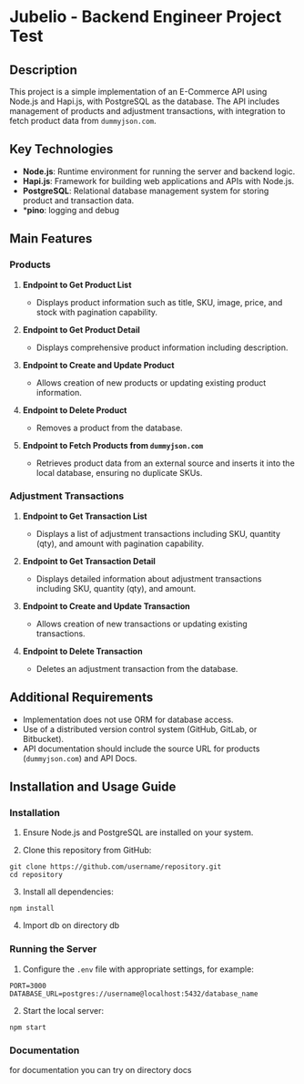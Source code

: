 # Jubelio - Backend Engineer Project Test

## Description

This project is a simple implementation of an E-Commerce API using Node.js and Hapi.js, with PostgreSQL as the database. The API includes management of products and adjustment transactions, with integration to fetch product data from `dummyjson.com`.

## Key Technologies

- **Node.js**: Runtime environment for running the server and backend logic.
- **Hapi.js**: Framework for building web applications and APIs with Node.js.
- **PostgreSQL**: Relational database management system for storing product and transaction data.
- ***pino**: logging and debug

## Main Features

### Products

1. **Endpoint to Get Product List**
   - Displays product information such as title, SKU, image, price, and stock with pagination capability.

2. **Endpoint to Get Product Detail**
   - Displays comprehensive product information including description.

3. **Endpoint to Create and Update Product**
   - Allows creation of new products or updating existing product information.

4. **Endpoint to Delete Product**
   - Removes a product from the database.

5. **Endpoint to Fetch Products from `dummyjson.com`**
   - Retrieves product data from an external source and inserts it into the local database, ensuring no duplicate SKUs.

### Adjustment Transactions

1. **Endpoint to Get Transaction List**
   - Displays a list of adjustment transactions including SKU, quantity (qty), and amount with pagination capability.

2. **Endpoint to Get Transaction Detail**
   - Displays detailed information about adjustment transactions including SKU, quantity (qty), and amount.

3. **Endpoint to Create and Update Transaction**
   - Allows creation of new transactions or updating existing transactions.

4. **Endpoint to Delete Transaction**
   - Deletes an adjustment transaction from the database.

## Additional Requirements

- Implementation does not use ORM for database access.
- Use of a distributed version control system (GitHub, GitLab, or Bitbucket).
- API documentation should include the source URL for products (`dummyjson.com`) and API Docs.

## Installation and Usage Guide

### Installation

1. Ensure Node.js and PostgreSQL are installed on your system.

2. Clone this repository from GitHub:
```shell
git clone https://github.com/username/repository.git
cd repository
```
3. Install all dependencies:
```shell
npm install
```
4. Import db on directory db


### Running the Server
1. Configure the `.env` file with appropriate settings, for example:
```
PORT=3000
DATABASE_URL=postgres://username@localhost:5432/database_name
```

2. Start the local server:
```
npm start
```

### Documentation
for documentation you can try on directory docs